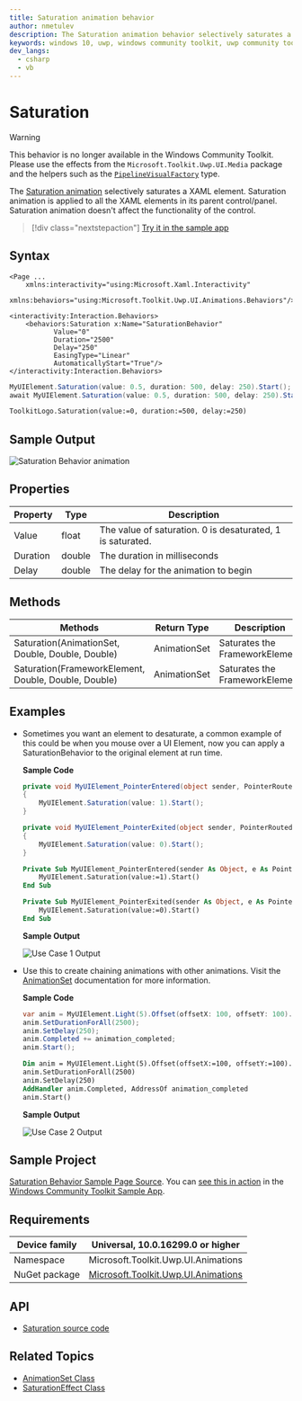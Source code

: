 ```yaml
---
title: Saturation animation behavior
author: nmetulev
description: The Saturation animation behavior selectively saturates a XAML element (outdated docs).
keywords: windows 10, uwp, windows community toolkit, uwp community toolkit, uwp toolkit, saturation animation, saturation
dev_langs:
  - csharp
  - vb
---
```


# Saturation

> [!WARNING]
> This behavior is no longer available in the Windows Community Toolkit. Please use the effects from the `Microsoft.Toolkit.Uwp.UI.Media` package and the helpers such as the [`PipelineVisualFactory`](/dotnet/api/microsoft.toolkit.uwp.ui.media.PipelineVisualFactory) type.

The [Saturation animation](/dotnet/api/microsoft.toolkit.uwp.ui.animations.animationextensions.saturation) selectively saturates a XAML element. Saturation animation is applied to all the XAML elements in its parent control/panel. Saturation animation doesn't affect the functionality of the control.

> [!div class="nextstepaction"]
> [Try it in the sample app](uwpct://Animations?sample=Saturation)

## Syntax

```xaml
<Page ...
    xmlns:interactivity="using:Microsoft.Xaml.Interactivity"  
    xmlns:behaviors="using:Microsoft.Toolkit.Uwp.UI.Animations.Behaviors"/>

<interactivity:Interaction.Behaviors>
    <behaviors:Saturation x:Name="SaturationBehavior" 
           Value="0" 
           Duration="2500" 
           Delay="250" 
           EasingType="Linear"
           AutomaticallyStart="True"/>
</interactivity:Interaction.Behaviors>
```

```csharp
MyUIElement.Saturation(value: 0.5, duration: 500, delay: 250).Start();
await MyUIElement.Saturation(value: 0.5, duration: 500, delay: 250).StartAsync();  //Saturation animation can be awaited
```

```vb
ToolkitLogo.Saturation(value:=0, duration:=500, delay:=250)
```

## Sample Output

![Saturation Behavior animation](../resources/images/Animations/Saturation/Sample-Output.gif)

## Properties

| Property | Type | Description |
| -- | -- | -- |
| Value | float | The value of saturation. 0 is desaturated, 1 is saturated. |
| Duration | double | The duration in milliseconds |
| Delay | double | The delay for the animation to begin |

## Methods

| Methods | Return Type | Description |
| -- | -- | -- |
| Saturation(AnimationSet, Double, Double, Double) | AnimationSet | Saturates the FrameworkElement |
| Saturation(FrameworkElement, Double, Double, Double) | AnimationSet | Saturates the FrameworkElement |

## Examples

- Sometimes you want an element to desaturate, a common example of this could be when you mouse over a UI Element, now you can apply a SaturationBehavior to the original element at run time.

    **Sample Code**

    ```csharp
    private void MyUIElement_PointerEntered(object sender, PointerRoutedEventArgs e)
    {
        MyUIElement.Saturation(value: 1).Start();
    }

    private void MyUIElement_PointerExited(object sender, PointerRoutedEventArgs e)
    {
        MyUIElement.Saturation(value: 0).Start();
    }
    ```

    ```vb
    Private Sub MyUIElement_PointerEntered(sender As Object, e As PointerRoutedEventArgs)
        MyUIElement.Saturation(value:=1).Start()
    End Sub

    Private Sub MyUIElement_PointerExited(sender As Object, e As PointerRoutedEventArgs)
        MyUIElement.Saturation(value:=0).Start()
    End Sub
    ```

    **Sample Output**

    ![Use Case 1 Output](../resources/images/Animations/Saturation/Use-Case-1.gif)

- Use this to create chaining animations with other animations. Visit the [AnimationSet](AnimationSet.md) documentation for more information.

    **Sample Code**

    ```csharp
    var anim = MyUIElement.Light(5).Offset(offsetX: 100, offsetY: 100).Saturation(0.5).Scale(scaleX: 2, scaleY: 2);
    anim.SetDurationForAll(2500);
    anim.SetDelay(250);
    anim.Completed += animation_completed;
    anim.Start();
    ```

    ```vb
    Dim anim = MyUIElement.Light(5).Offset(offsetX:=100, offsetY:=100).Saturation(0.5).Scale(scaleX:=2, scaleY:=2)
    anim.SetDurationForAll(2500)
    anim.SetDelay(250)
    AddHandler anim.Completed, AddressOf animation_completed
    anim.Start()
    ```

    **Sample Output**

    ![Use Case 2 Output](../resources/images/Animations/Chaining-Animations-Light-Offset-Saturation-Scale.gif)

## Sample Project

[Saturation Behavior Sample Page Source](https://github.com/windows-toolkit/WindowsCommunityToolkit/tree/rel/7.0.0/Microsoft.Toolkit.Uwp.SampleApp/SamplePages/Saturation). You can [see this in action](uwpct://Animations?sample=Saturation) in the [Windows Community Toolkit Sample App](https://aka.ms/windowstoolkitapp).

## Requirements

| Device family | Universal, 10.0.16299.0 or higher   |
| ---------------------------------------------------------------- | ----------------------------------- |
| Namespace                                                        | Microsoft.Toolkit.Uwp.UI.Animations |
| NuGet package | [Microsoft.Toolkit.Uwp.UI.Animations](https://www.nuget.org/packages/Microsoft.Toolkit.Uwp.UI.Animations/) |

## API

- [Saturation source code](https://github.com/windows-toolkit/WindowsCommunityToolkit/blob/rel/7.0.0/Microsoft.Toolkit.Uwp.UI.Media/Animations/SaturationEffectAnimation.cs)

## Related Topics

- [AnimationSet Class](./animationset.md)
- [SaturationEffect Class](https://microsoft.github.io/Win2D/html/T_Microsoft_Graphics_Canvas_Effects_SaturationEffect.htm)
